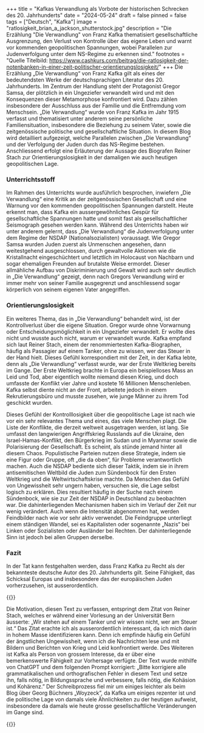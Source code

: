 +++
title = "Kafkas Verwandlung als Vorbote der historischen Schrecken des 20. Jahrhunderts"
date = "2024-05-24"
draft = false
pinned = false
tags = ["Deutsch", "Kafka"]
image = "ratlosigkeit_brian_a_jackson_shutterstock.jpg"
description = "Die Erzählung \"Die Verwandlung\" von Franz Kafka thematisiert gesellschaftliche Ausgrenzung, den Verlust von Kontrolle über das eigene Leben und warnt vor kommenden geopolitischen Spannungen, wobei Parallelen zur Judenverfolgung unter dem NS-Regime zu erkennen sind."
footnotes = "Quelle Titelbild: <https://www.cashkurs.com/beitrag/die-ratlosigkeit-der-notenbanken-in-einer-zeit-politischer-orientierungslosigkeit/>"
+++
Die Erzählung „Die Verwandlung“ von Franz Kafka gilt als eines der bedeutendsten Werke der deutschsprachigen Literatur des 20. Jahrhunderts. Im Zentrum der Handlung steht der Protagonist Gregor Samsa, der plötzlich in ein Ungeziefer verwandelt wird und mit den Konsequenzen dieser Metamorphose konfrontiert wird. Dazu zählen insbesondere der Ausschluss aus der Familie und die Entfremdung vom Menschsein. „Die Verwandlung“ wurde von Franz Kafka im Jahr 1915 verfasst und thematisiert unter anderem seine persönliche Familiensituation, insbesondere die Beziehung zu seinem Vater, sowie die zeitgenössische politische und gesellschaftliche Situation. In diesem Blog wird detailliert aufgezeigt, welche Parallelen zwischen „Die Verwandlung“ und der Verfolgung der Juden durch das NS-Regime bestehen. Anschliessend erfolgt eine Erläuterung der Aussage des Biografen Reiner Stach zur Orientierungslosigkeit in der damaligen wie auch heutigen geopolitischen Lage.

### **Unterrichtsstoff**

Im Rahmen des Unterrichts wurde ausführlich besprochen, inwiefern „Die Verwandlung“ eine Kritik an der zeitgenössischen Gesellschaft und eine Warnung vor den kommenden geopolitischen Spannungen darstellt. Heute erkennt man, dass Kafka ein aussergewöhnliches Gespür für gesellschaftliche Spannungen hatte und somit fast als gesellschaftlicher Seismograph gesehen werden kann. Während des Unterrichts haben wir unter anderem gelernt, dass „Die Verwandlung“ die Judenverfolgung unter dem Regime der NSDAP (Nationalsozialisten) voraussagt. Wie Gregor Samsa wurden Juden zuerst als Unmenschen angesehen, dann weitestgehend ausgeschlossen, durch gewaltvolle Aktionen wie die Kristallnacht eingeschüchtert und letztlich im Holocaust von Nachbarn und sogar ehemaligen Freunden auf brutalste Weise ermordet. Dieser allmähliche Aufbau von Diskriminierung und Gewalt wird auch sehr deutlich in „Die Verwandlung“ gezeigt, denn nach Gregors Verwandlung wird er immer mehr von seiner Familie ausgegrenzt und anschliessend sogar körperlich von seinem eigenen Vater angegriffen.

### **Orientierungslosigkeit**

Ein weiteres Thema, das in „Die Verwandlung“ behandelt wird, ist der Kontrollverlust über die eigene Situation. Gregor wurde ohne Vorwarnung oder Entscheidungsmöglichkeit in ein Ungeziefer verwandelt. Er wollte dies nicht und wusste auch nicht, warum er verwandelt wurde. Kafka empfand sich laut Reiner Stach, einem der renommiertesten Kafka-Biographen, häufig als Passagier auf einem Tanker, ohne zu wissen, wer das Steuer in der Hand hielt. Dieses Gefühl korrespondiert mit der Zeit, in der Kafka lebte, denn als „Die Verwandlung“ verfasst wurde, war der Erste Weltkrieg bereits im Gange. Der Erste Weltkrieg brachte in Europa ein beispielloses Mass an Leid und Tod, aber eigentlich wollte niemand diesen Krieg, und doch umfasste der Konflikt vier Jahre und kostete 16 Millionen Menschenleben. Kafka selbst diente nicht an der Front, arbeitete jedoch in einem Rekrutierungsbüro und musste zusehen, wie junge Männer zu ihrem Tod geschickt wurden.

Dieses Gefühl der Kontrolllosigkeit über die geopolitische Lage ist nach wie vor ein sehr relevantes Thema und eines, das viele Menschen plagt. Die Liste der Konflikte, die derzeit weltweit ausgetragen werden, ist lang. Sie umfasst den langwierigen Angriffskrieg Russlands auf die Ukraine, den Israel-Hamas-Konflikt, den Bürgerkrieg im Sudan und in Myanmar sowie die Polarisierung der Gesellschaft. Es scheint, als stünde jemand hinter all diesem Chaos. Populistische Parteien nutzen diese Strategie, indem sie eine Figur oder Gruppe, oft „die da oben“, für Probleme verantwortlich machen. Auch die NSDAP bediente sich dieser Taktik, indem sie in ihrem antisemitischen Weltbild die Juden zum Sündenbock für den Ersten Weltkrieg und die Weltwirtschaftskrise machte. Da Menschen das Gefühl von Ungewissheit sehr ungern haben, versuchen sie, die Lage selbst logisch zu erklären. Dies resultiert häufig in der Suche nach einem Sündenbock, wie sie zur Zeit der NSDAP in Deutschland zu beobachten war. Die dahinterliegenden Mechanismen haben sich im Verlauf der Zeit nur wenig verändert. Auch wenn die Intensität abgenommen hat, werden Feindbilder nach wie vor sehr aktiv verwendet. Die Feindgruppe unterliegt einem ständigen Wandel, sei es Kapitalisten oder sogenannte „Nazis“ bei Linken oder Sozialisten oder Ausländer bei Rechten. Der dahinterliegende Sinn ist jedoch bei allen Gruppen derselbe.

### **Fazit**

In der Tat kann festgehalten werden, dass Franz Kafka zu Recht als der bekannteste deutsche Autor des 20. Jahrhunderts gilt. Seine Fähigkeit, das Schicksal Europas und insbesondere das der europäischen Juden vorherzusehen, ist ausserordentlich.

{{<box title="Motivation und Schreibprozess">}}

Die Motivation, diesen Text zu verfassen, entspringt dem Zitat von Reiner Stach, welches er während einer Vorlesung an der Universität Bern äusserte: „Wir stehen auf einem Tanker und wir wissen nicht, wer am Steuer ist.“ Das Zitat erachte ich als ausserordentlich interessant, da ich mich darin in hohem Masse identifizieren kann. Denn ich empfinde häufig ein Gefühl der ängstlichen Ungewissheit, wenn ich die Nachrichten lese und mit Bildern und Berichten von Krieg und Leid konfrontiert werde. Des Weiteren ist Kafka als Person von grossem Interesse, da er über eine bemerkenswerte Fähigkeit zur Vorhersage verfügte. Der Text wurde mithilfe von ChatGPT und dem folgenden Prompt korrigiert: „Bitte korrigiere alle grammatikalischen und orthografischen Fehler in diesem Text und setze ihn, falls nötig, in Bildungssprache und verbessere, falls nötig, die Kohäsion und Kohärenz.” Der Schreibprozess fiel mir um einiges leichter als beim Blog über Georg Büchners „Woyzeck”, da Kafka um einiges rezenter ist und die politische Lage von damals viele Ähnlichkeiten zu der heutigen aufweist, insbesondere da damals wie heute grosse gesellschaftliche Veränderungen im Gange sind.

{{</box>}}